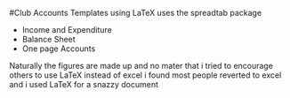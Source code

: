 #Club Accounts Templates using LaTeX
uses the spreadtab package
+ Income and Expenditure 
+ Balance Sheet
+ One page Accounts

Naturally the figures are made up and no mater that i tried to encourage others to use LaTeX instead of excel i found most people reverted to excel and i used LaTeX for a snazzy document
